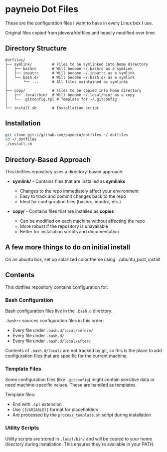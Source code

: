# payneio Dot Files

These are the configuration files I want to have in every Linux box I use.

Original files copied from jdevera/dotfiles and heavily modified over time.

## Directory Structure

```
dotfiles/
├── symlink/         # Files to be symlinked into home directory
│   ├── bashrc       # Will become ~/.bashrc as a symlink
│   ├── inputrc      # Will become ~/.inputrc as a symlink
│   └── bash.d/      # Will become ~/.bash.d/ as a symlink
│       └── ...      # All files maintained as symlinks
│
├── copy/            # Files to be copied into home directory
│   ├── .local/bin/  # Will become ~/.local/bin/ as a copy
│   └── .gitconfig.tpl # Template for ~/.gitconfig
│
└── install.sh       # Installation script
```

## Installation

```bash
git clone git://github.com/payneio/dotfiles ~/.dotfiles
cd ~/.dotfiles
./install.sh
```

## Directory-Based Approach

This dotfiles repository uses a directory-based approach:

- **symlink/** - Contains files that are installed as **symlinks**
  - Changes to the repo immediately affect your environment
  - Easy to track and commit changes back to the repo
  - Ideal for configuration files (bashrc, inputrc, etc.)

- **copy/** - Contains files that are installed as **copies**
  - Can be modified on each machine without affecting the repo
  - More robust if the repository is unavailable
  - Better for installation scripts and documentation

## A few more things to do on initial install

  On an ubuntu box, set up solarized color theme using:
  ./ubuntu_post_install

## Contents

This dotfiles repository contains configuration for:

### Bash Configuration

Bash configuration files live in the `.bash.d` directory.

`.bashrc` sources configuration files in this order:

 * Every file under `.bash.d/local/before/`
 * Every file under `.bash.d/`
 * Every file under `.bash.d/local/after/`

Contents of `.bash.d/local/` are not tracked by git, so this is the place to
add configuration files that are specific for the current machine.

### Template Files

Some configuration files (like `.gitconfig`) might contain sensitive data
or need machine-specific values. These are handled as templates.

Template files:
- End with `.tpl` extension
- Use `{{VARIABLE}}` format for placeholders
- Are processed by the `process_template.sh` script during installation

### Utility Scripts

Utility scripts are stored in `.local/bin/` and will be copied to your
home directory during installation. This ensures they're available in your
PATH.

